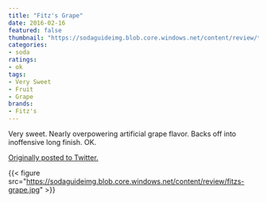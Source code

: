 ```yaml
---
title: "Fitz's Grape"
date: 2016-02-16
featured: false
thumbnail: "https://sodaguideimg.blob.core.windows.net/content/review/thumbs/fitzs-grape.jpg"
categories:
- soda
ratings:
- ok
tags:
- Very Sweet
- Fruit
- Grape
brands:
- Fitz's
---
```


Very sweet. Nearly overpowering artificial grape flavor. Backs off into inoffensive long finish. OK.

[Originally posted to Twitter.](https://twitter.com/Cavorter/status/699652907822485504)

{{< figure src="https://sodaguideimg.blob.core.windows.net/content/review/fitzs-grape.jpg" >}}


